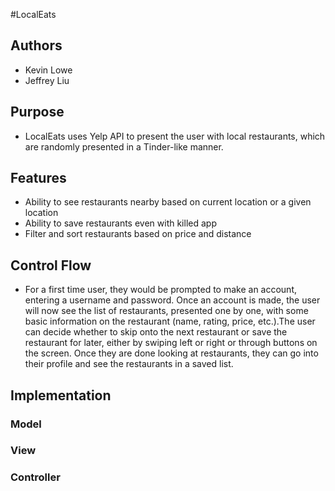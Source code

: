 #LocalEats

## Authors
* Kevin Lowe
* Jeffrey Liu

## Purpose
* LocalEats uses Yelp API to present the user with local restaurants,
which are randomly presented in a Tinder-like manner.

## Features
* Ability to see restaurants nearby based on current location or a
given location
* Ability to save restaurants even with killed app
* Filter and sort restaurants based on price and distance

## Control Flow
* For a first time user, they would be prompted to make an account,
entering a username and password. Once an account is made, the user will now
see the list of restaurants, presented one by one, with some basic
information on the restaurant (name, rating, price, etc.).The user
can decide whether to skip onto the next restaurant or save the restaurant
for later, either by swiping left or right or through buttons on the
screen. Once they are done looking at restaurants, they can go into their
profile and see the restaurants in a saved list.

## Implementation
### Model
### View
### Controller

